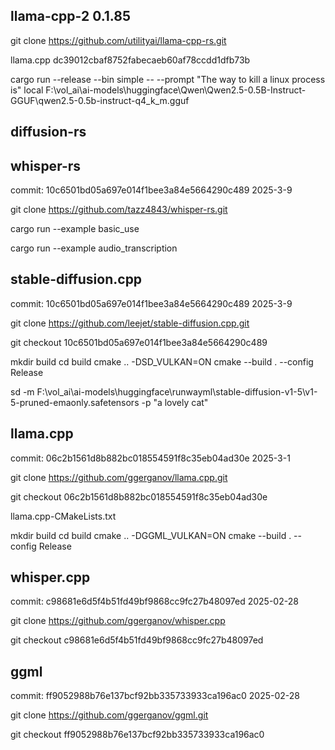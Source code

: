 ## llama-cpp-2  0.1.85

git clone https://github.com/utilityai/llama-cpp-rs.git

llama.cpp dc39012cbaf8752fabecaeb60af78ccdd1dfb73b

cargo run --release --bin simple -- --prompt "The way to kill a linux process is" local F:\vol_ai\ai-models\huggingface\Qwen\Qwen2.5-0.5B-Instruct-GGUF\qwen2.5-0.5b-instruct-q4_k_m.gguf

## diffusion-rs

## whisper-rs

commit: 10c6501bd05a697e014f1bee3a84e5664290c489 2025-3-9

git clone https://github.com/tazz4843/whisper-rs.git


cargo run --example basic_use

cargo run --example audio_transcription



## stable-diffusion.cpp

commit: 10c6501bd05a697e014f1bee3a84e5664290c489 2025-3-9

git clone https://github.com/leejet/stable-diffusion.cpp.git

git checkout 10c6501bd05a697e014f1bee3a84e5664290c489


mkdir build
cd build
cmake .. -DSD_VULKAN=ON
cmake --build . --config Release

sd -m F:\vol_ai\ai-models\huggingface\runwayml\stable-diffusion-v1-5\v1-5-pruned-emaonly.safetensors -p "a lovely cat"

## llama.cpp

commit: 06c2b1561d8b882bc018554591f8c35eb04ad30e	2025-3-1

git clone https://github.com/ggerganov/llama.cpp.git

git checkout 06c2b1561d8b882bc018554591f8c35eb04ad30e

llama.cpp-CMakeLists.txt

mkdir build
cd build
cmake .. -DGGML_VULKAN=ON
cmake --build . --config Release

## whisper.cpp

commit:  c98681e6d5f4b51fd49bf9868cc9fc27b48097ed 2025-02-28

git clone https://github.com/ggerganov/whisper.cpp



git checkout c98681e6d5f4b51fd49bf9868cc9fc27b48097ed


## ggml

commit: ff9052988b76e137bcf92bb335733933ca196ac0  2025-02-28


git clone https://github.com/ggerganov/ggml.git

git checkout ff9052988b76e137bcf92bb335733933ca196ac0

